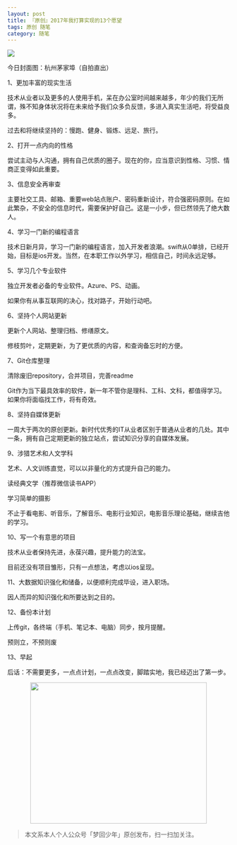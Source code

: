 ```yaml
---
layout: post
title: 『原创』2017年我打算实现的13个愿望
tags: 原创 随笔
category: 随笔
---
```


![](http://rann.cc/assets/img/blogimg/WechatIMG4.jpeg)

​今日封面图：杭州茅家埠（自拍直出）

1、更加丰富的现实生活

技术从业者以及更多的人使用手机，呆在办公室时间越来越多，年少的我们无所谓，殊不知身体状况将在未来给予我们众多负反馈，多进入真实生活吧，将受益良多。

过去和将继续坚持的：慢跑、健身、锻炼、远足、旅行。

2、打开一点内向的性格

尝试主动与人沟通，拥有自己优质的圈子。现在的你，应当意识到性格、习惯、情商正变得如此重要。

3、信息安全再审查

主要社交工具、邮箱、重要web站点账户、密码重新设计，符合强密码原则。在如此繁杂，不安全的信息时代，需要保护好自己。这是一小步，但已然领先了绝大数人。

4、学习一门新的编程语言

技术日新月异，学习一门新的编程语言，加入开发者浪潮。swift从0单排，已经开始，目标是ios开发。当然，在本职工作以外学习，相信自己，时间永远足够。

5、学习几个专业软件

独立开发者必备的专业软件。Azure、PS、动画。

如果你有从事互联网的决心，找对路子，开始行动吧。

6、坚持个人网站更新

更新个人网站、整理归档、修缮原文。

修枝剪叶，定期更新，为了更优质的内容，和查询备忘时的方便。

7、Git仓库整理

清除废旧repository，合并项目，完善readme

Git作为当下最具效率的软件，新一年不管你是理科、工科、文科，都值得学习。如果你将面临找工作，将有奇效。

8、坚持自媒体更新

一周大于两次的原创更新。新时代优秀的IT从业者区别于普通从业者的几处。其中一条，拥有自己定期更新的独立站点，尝试知识分享的自媒体发展。

9、涉猎艺术和人文学科

艺术、人文训练直觉，可以以非量化的方式提升自己的能力。

读经典文学（推荐微信读书APP）

学习简单的摄影

不止于看电影、听音乐，了解音乐、电影行业知识，电影音乐理论基础，继续吉他的学习。

10、写一个有意思的项目

技术从业者保持先进，永葆兴趣，提升能力的法宝。

目前还没有项目雏形，只有一点想法，考虑以ios呈现。

11、大数据知识强化和储备，以便顺利完成毕设，进入职场。

因人而异的知识强化和所要达到之目的。

12、备份本计划

上传git，各终端（手机、笔记本、电脑）同步，按月提醒。

预则立，不预则废

13、早起

后话：不需要更多，一点点计划，一点点改变，脚踏实地，我已经迈出了第一步。

<div align="center">
<img src="http://7xlkoc.com1.z0.glb.clouddn.com/qrcodenew.jpg" width="400" height="320" />
</div>

> 本文系本人个人公众号「梦回少年」原创发布，扫一扫加关注。